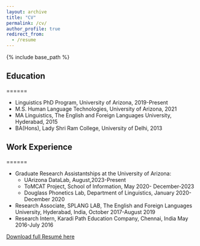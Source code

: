 ```yaml
---
layout: archive
title: "CV"
permalink: /cv/
author_profile: true
redirect_from:
  - /resume
---
```


{% include base_path %}

## Education
======
* Linguistics PhD Program, University of Arizona, 2019-Present
* M.S. Human Language Technologies, University of Arizona, 2021
* MA Linguistics, The English and Foreign Languages University, Hyderabad, 2015
* BA(Hons), Lady Shri Ram College, University of Delhi, 2013

## Work Experience
======
* Graduate Research Assistantships at the University of Arizona:
  * UArizona DataLab, August,2023-Present
  * ToMCAT Project, School of Information, May 2020- December-2023
  * Douglass Phonetics Lab, Department of Linguistics, January 2020-December 2020
* Research Associate, SPLANG LAB, The English and Foreign Languages University, Hyderabad, India, October 2017-August 2019
* Research Intern, Karadi Path Education Company, Chennai, India May 2016-July 2016

[Download full Resumé here](https://github.com/meghavarshini/academicpages.github.io/blob/master/files/mkrishnaswamy.pdf)